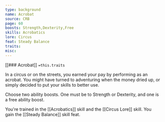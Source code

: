 ```yaml
---
type: background
name: Acrobat 
source: CRB
page: 60
boosts: Strength,Dexterity,Free
skills: Acrobatics
lore: Circus
feat: Steady Balance
traits: 
misc: 
---
```


[[### Acrobat]]
`=this.traits`


In a circus or on the streets, you earned your pay by performing as an acrobat. You might have turned to adventuring when the money dried up, or simply decided to put your skills to better use.

Choose two ability boosts. One must be to Strength or Dexterity, and one is a free ability boost.

You're trained in the [[Acrobatics]] skill and the [[Circus Lore]] skill. You gain the [[Steady Balance]] skill feat.


